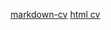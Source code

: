 [markdown-cv](https://zhankaam.github.io/rsschool-cv/cv)
[html cv](https://zhankaam.github.io/rsschool-cv/index.html)
